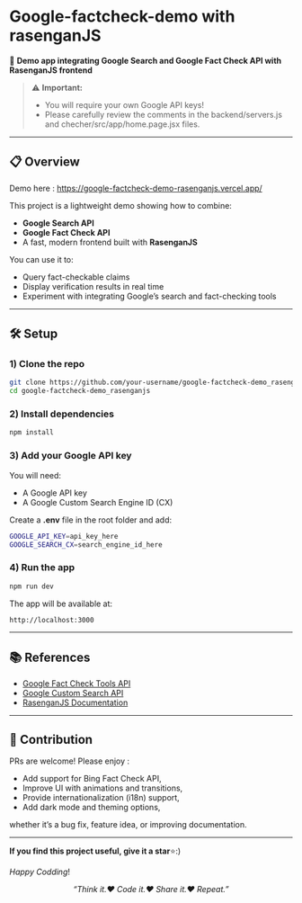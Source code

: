 # Google-factcheck-demo with rasenganJS

🚀 **Demo app integrating Google Search and Google Fact Check API with RasenganJS frontend**

> ⚠ **Important:** 
>- You will require your own Google API keys!
>- Please carefully review the comments in the backend/servers.js and checher/src/app/home.page.jsx files.


---

## 📋 Overview

Demo here : https://google-factcheck-demo-rasenganjs.vercel.app/

This project is a lightweight demo showing how to combine:
- **Google Search API**
- **Google Fact Check API**
- A fast, modern frontend built with **RasenganJS**

You can use it to:

- Query fact-checkable claims  
- Display verification results in real time  
- Experiment with integrating Google’s search and fact-checking tools 

---

## 🛠️ Setup

### 1) Clone the repo

```bash
git clone https://github.com/your-username/google-factcheck-demo_rasenganjs.git
cd google-factcheck-demo_rasenganjs
```
### 2) Install dependencies

```bash
npm install
```
### 3) Add your Google API key

You will need:
- A Google API key
- A Google Custom Search Engine ID (CX)

Create a **.env** file in the root folder and add:
```bash
GOOGLE_API_KEY=api_key_here
GOOGLE_SEARCH_CX=search_engine_id_here
```

### 4) Run the app

```bash
npm run dev
```
The app will be available at:
```bash
http://localhost:3000
```
---

## 📚 References

- [Google Fact Check Tools API](https://developers.google.com/fact-check/tools/api)
- [Google Custom Search API](https://developers.google.com/custom-search/v1/overview)
- [RasenganJS Documentation](https://www.rasengan.dev/docs/getting-started/installation)

---

## 🤝 Contribution

PRs are welcome! Please enjoy :
- Add support for Bing Fact Check API,
- Improve UI with animations and transitions,
- Provide internationalization (i18n) support,
- Add dark mode and theming options,

whether it’s a bug fix, feature idea, or improving documentation.


---

**If you find this project useful, give it a star**⭐:)

_Happy Codding_!

<p align="center">
  <em>“Think it.❤️ Code it.❤️ Share it.❤️ Repeat.”</em>
</p>